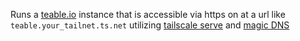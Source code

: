 Runs a [teable.io](https://teable.io) instance that is accessible via https on at a url like `teable.your_tailnet.ts.net` utilizing [tailscale serve](https://tailscale.com/kb/1312/serve) and [magic DNS](https://tailscale.com/kb/1081/magicdns)

